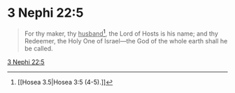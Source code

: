 # 3 Nephi 22:5

> For thy maker, thy <u>husband</u>[^a], the Lord of Hosts is his name; and thy Redeemer, the Holy One of Israel—the God of the whole earth shall he be called.

[3 Nephi 22:5](https://www.churchofjesuschrist.org/study/scriptures/bofm/3-ne/22?lang=eng&id=p5#p5)


[^a]: [[Hosea 3.5|Hosea 3:5 (4-5).]]
